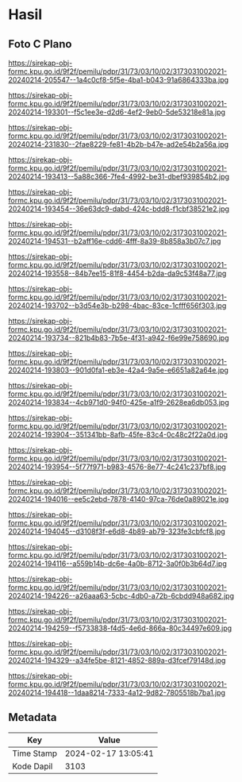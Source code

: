 # Hasil

## Foto C Plano

https://sirekap-obj-formc.kpu.go.id/9f2f/pemilu/pdpr/31/73/03/10/02/3173031002021-20240214-205547--1a4c0cf8-5f5e-4ba1-b043-91a6864333ba.jpg

https://sirekap-obj-formc.kpu.go.id/9f2f/pemilu/pdpr/31/73/03/10/02/3173031002021-20240214-193301--f5c1ee3e-d2d6-4ef2-9eb0-5de53218e81a.jpg

https://sirekap-obj-formc.kpu.go.id/9f2f/pemilu/pdpr/31/73/03/10/02/3173031002021-20240214-231830--2fae8229-fe81-4b2b-b47e-ad2e54b2a56a.jpg

https://sirekap-obj-formc.kpu.go.id/9f2f/pemilu/pdpr/31/73/03/10/02/3173031002021-20240214-193413--5a88c366-7fe4-4992-be31-dbef939854b2.jpg

https://sirekap-obj-formc.kpu.go.id/9f2f/pemilu/pdpr/31/73/03/10/02/3173031002021-20240214-193454--36e63dc9-dabd-424c-bdd8-f1cbf38521e2.jpg

https://sirekap-obj-formc.kpu.go.id/9f2f/pemilu/pdpr/31/73/03/10/02/3173031002021-20240214-194531--b2aff16e-cdd6-4fff-8a39-8b858a3b07c7.jpg

https://sirekap-obj-formc.kpu.go.id/9f2f/pemilu/pdpr/31/73/03/10/02/3173031002021-20240214-193558--84b7ee15-81f8-4454-b2da-da9c53f48a77.jpg

https://sirekap-obj-formc.kpu.go.id/9f2f/pemilu/pdpr/31/73/03/10/02/3173031002021-20240214-193702--b3d54e3b-b298-4bac-83ce-1cfff656f303.jpg

https://sirekap-obj-formc.kpu.go.id/9f2f/pemilu/pdpr/31/73/03/10/02/3173031002021-20240214-193734--821b4b83-7b5e-4f31-a942-f6e99e758690.jpg

https://sirekap-obj-formc.kpu.go.id/9f2f/pemilu/pdpr/31/73/03/10/02/3173031002021-20240214-193803--901d0fa1-eb3e-42a4-9a5e-e6651a82a64e.jpg

https://sirekap-obj-formc.kpu.go.id/9f2f/pemilu/pdpr/31/73/03/10/02/3173031002021-20240214-193834--4cb971d0-94f0-425e-a1f9-2628ea6db053.jpg

https://sirekap-obj-formc.kpu.go.id/9f2f/pemilu/pdpr/31/73/03/10/02/3173031002021-20240214-193904--351341bb-8afb-45fe-83c4-0c48c2f22a0d.jpg

https://sirekap-obj-formc.kpu.go.id/9f2f/pemilu/pdpr/31/73/03/10/02/3173031002021-20240214-193954--5f77f971-b983-4576-8e77-4c241c237bf8.jpg

https://sirekap-obj-formc.kpu.go.id/9f2f/pemilu/pdpr/31/73/03/10/02/3173031002021-20240214-194016--ee5c2ebd-7878-4140-97ca-76de0a89021e.jpg

https://sirekap-obj-formc.kpu.go.id/9f2f/pemilu/pdpr/31/73/03/10/02/3173031002021-20240214-194045--d3108f3f-e6d8-4b89-ab79-323fe3cbfcf8.jpg

https://sirekap-obj-formc.kpu.go.id/9f2f/pemilu/pdpr/31/73/03/10/02/3173031002021-20240214-194116--a559b14b-dc6e-4a0b-8712-3a0f0b3b64d7.jpg

https://sirekap-obj-formc.kpu.go.id/9f2f/pemilu/pdpr/31/73/03/10/02/3173031002021-20240214-194226--a26aaa63-5cbc-4db0-a72b-6cbdd948a682.jpg

https://sirekap-obj-formc.kpu.go.id/9f2f/pemilu/pdpr/31/73/03/10/02/3173031002021-20240214-194259--f5733838-f4d5-4e6d-866a-80c34497e609.jpg

https://sirekap-obj-formc.kpu.go.id/9f2f/pemilu/pdpr/31/73/03/10/02/3173031002021-20240214-194329--a34fe5be-8121-4852-889a-d3fcef79148d.jpg

https://sirekap-obj-formc.kpu.go.id/9f2f/pemilu/pdpr/31/73/03/10/02/3173031002021-20240214-194418--1daa8214-7333-4a12-9d82-7805518b7ba1.jpg


## Metadata

| Key        | Value               |
| ---------- | ------------------- |
| Time Stamp | 2024-02-17 13:05:41 |
| Kode Dapil | 3103                |



